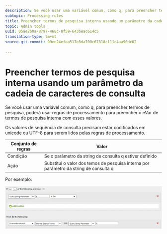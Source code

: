 ```yaml
---
description: Se você usar uma variável comum, como q, para preencher termos de pesquisa, poderá usar regras de processamento para preencher o eVar de termos de pesquisa interna com esses valores.
subtopic: Processing rules
title: Preencher termos de pesquisa interna usando um parâmetro da cadeia de caracteres de consulta
topic: Admin tools
uuid: 05ae2b0a-8797-468c-8f59-643beac614c5
translation-type: tm+mt
source-git-commit: 99ee24efaa517e8da700c67818c111c4aa90dc02

---
```



# Preencher termos de pesquisa interna usando um parâmetro da cadeia de caracteres de consulta

Se você usar uma variável comum, como q, para preencher termos de pesquisa, poderá usar regras de processamento para preencher o eVar de termos de pesquisa interna com esses valores.

Os valores de sequência de consulta precisam estar codificados em unicode ou UTF-8 para serem lidos pelas regras de processamento.

| Conjunto de regras | Valor |
|---|---|
| Condição | Se o parâmetro da string de consulta q estiver definido |
| Ação | Substitui o valor dos temos de pesquisa interna por parâmetro da string de consulta q |

Por exemplo:

![](assets/populate-internal-search-terms.png)

